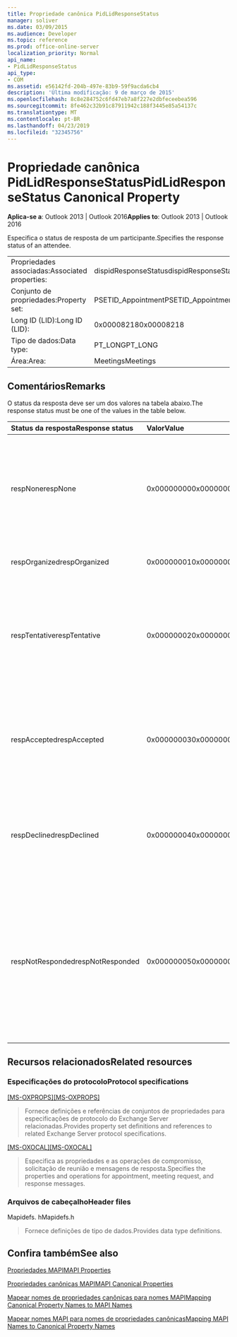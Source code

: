 ```yaml
---
title: Propriedade canônica PidLidResponseStatus
manager: soliver
ms.date: 03/09/2015
ms.audience: Developer
ms.topic: reference
ms.prod: office-online-server
localization_priority: Normal
api_name:
- PidLidResponseStatus
api_type:
- COM
ms.assetid: e56142fd-204b-497e-83b9-59f9acda6cb4
description: 'Última modificação: 9 de março de 2015'
ms.openlocfilehash: 8c8e284752c6fd47eb7a8f227e2dbfeceebea596
ms.sourcegitcommit: 8fe462c32b91c87911942c188f3445e85a54137c
ms.translationtype: MT
ms.contentlocale: pt-BR
ms.lasthandoff: 04/23/2019
ms.locfileid: "32345756"
---
```

# <a name="pidlidresponsestatus-canonical-property"></a><span data-ttu-id="132c8-103">Propriedade canônica PidLidResponseStatus</span><span class="sxs-lookup"><span data-stu-id="132c8-103">PidLidResponseStatus Canonical Property</span></span>

  
  
<span data-ttu-id="132c8-104">**Aplica-se a**: Outlook 2013 | Outlook 2016</span><span class="sxs-lookup"><span data-stu-id="132c8-104">**Applies to**: Outlook 2013 | Outlook 2016</span></span> 
  
<span data-ttu-id="132c8-105">Especifica o status de resposta de um participante.</span><span class="sxs-lookup"><span data-stu-id="132c8-105">Specifies the response status of an attendee.</span></span>
  
|||
|:-----|:-----|
|<span data-ttu-id="132c8-106">Propriedades associadas:</span><span class="sxs-lookup"><span data-stu-id="132c8-106">Associated properties:</span></span>  <br/> |<span data-ttu-id="132c8-107">dispidResponseStatus</span><span class="sxs-lookup"><span data-stu-id="132c8-107">dispidResponseStatus</span></span>  <br/> |
|<span data-ttu-id="132c8-108">Conjunto de propriedades:</span><span class="sxs-lookup"><span data-stu-id="132c8-108">Property set:</span></span>  <br/> |<span data-ttu-id="132c8-109">PSETID_Appointment</span><span class="sxs-lookup"><span data-stu-id="132c8-109">PSETID_Appointment</span></span>  <br/> |
|<span data-ttu-id="132c8-110">Long ID (LID):</span><span class="sxs-lookup"><span data-stu-id="132c8-110">Long ID (LID):</span></span>  <br/> |<span data-ttu-id="132c8-111">0x00008218</span><span class="sxs-lookup"><span data-stu-id="132c8-111">0x00008218</span></span>  <br/> |
|<span data-ttu-id="132c8-112">Tipo de dados:</span><span class="sxs-lookup"><span data-stu-id="132c8-112">Data type:</span></span>  <br/> |<span data-ttu-id="132c8-113">PT_LONG</span><span class="sxs-lookup"><span data-stu-id="132c8-113">PT_LONG</span></span>  <br/> |
|<span data-ttu-id="132c8-114">Área:</span><span class="sxs-lookup"><span data-stu-id="132c8-114">Area:</span></span>  <br/> |<span data-ttu-id="132c8-115">Meetings</span><span class="sxs-lookup"><span data-stu-id="132c8-115">Meetings</span></span>  <br/> |
   
## <a name="remarks"></a><span data-ttu-id="132c8-116">Comentários</span><span class="sxs-lookup"><span data-stu-id="132c8-116">Remarks</span></span>

<span data-ttu-id="132c8-117">O status da resposta deve ser um dos valores na tabela abaixo.</span><span class="sxs-lookup"><span data-stu-id="132c8-117">The response status must be one of the values in the table below.</span></span>
  
|<span data-ttu-id="132c8-118">**Status da resposta**</span><span class="sxs-lookup"><span data-stu-id="132c8-118">**Response status**</span></span>|<span data-ttu-id="132c8-119">**Valor**</span><span class="sxs-lookup"><span data-stu-id="132c8-119">**Value**</span></span>|<span data-ttu-id="132c8-120">**Descrição**</span><span class="sxs-lookup"><span data-stu-id="132c8-120">**Description**</span></span>|
|:-----|:-----|:-----|
|<span data-ttu-id="132c8-121">respNone</span><span class="sxs-lookup"><span data-stu-id="132c8-121">respNone</span></span>  <br/> |<span data-ttu-id="132c8-122">0x00000000</span><span class="sxs-lookup"><span data-stu-id="132c8-122">0x00000000</span></span>  <br/> |<span data-ttu-id="132c8-123">Nenhuma resposta é necessária para este objeto.</span><span class="sxs-lookup"><span data-stu-id="132c8-123">No response is required for this object.</span></span> <span data-ttu-id="132c8-124">Este é o caso de objetos de compromisso e objetos de resposta de reunião.</span><span class="sxs-lookup"><span data-stu-id="132c8-124">This is the case for appointment objects and meeting response objects.</span></span>  <br/> |
|<span data-ttu-id="132c8-125">respOrganized</span><span class="sxs-lookup"><span data-stu-id="132c8-125">respOrganized</span></span>  <br/> |<span data-ttu-id="132c8-126">0x00000001</span><span class="sxs-lookup"><span data-stu-id="132c8-126">0x00000001</span></span>  <br/> |<span data-ttu-id="132c8-127">Esta reunião pertence ao organizador.</span><span class="sxs-lookup"><span data-stu-id="132c8-127">This meeting belongs to the organizer.</span></span>  <br/> |
|<span data-ttu-id="132c8-128">respTentative</span><span class="sxs-lookup"><span data-stu-id="132c8-128">respTentative</span></span>  <br/> |<span data-ttu-id="132c8-129">0x00000002</span><span class="sxs-lookup"><span data-stu-id="132c8-129">0x00000002</span></span>  <br/> |<span data-ttu-id="132c8-130">Esse valor na reunião do participante indica que o participante aceitou provisoriamente a solicitação de reunião.</span><span class="sxs-lookup"><span data-stu-id="132c8-130">This value on the attendee's meeting indicates that the attendee has tentatively accepted the meeting request.</span></span>  <br/> |
|<span data-ttu-id="132c8-131">respAccepted</span><span class="sxs-lookup"><span data-stu-id="132c8-131">respAccepted</span></span>  <br/> |<span data-ttu-id="132c8-132">0x00000003</span><span class="sxs-lookup"><span data-stu-id="132c8-132">0x00000003</span></span>  <br/> |<span data-ttu-id="132c8-133">Esse valor na reunião do participante t indica que o participante aceitou a solicitação de reunião.</span><span class="sxs-lookup"><span data-stu-id="132c8-133">This value on the attendee's meeting t indicates that the attendee has accepted the meeting request.</span></span>  <br/> |
|<span data-ttu-id="132c8-134">respDeclined</span><span class="sxs-lookup"><span data-stu-id="132c8-134">respDeclined</span></span>  <br/> |<span data-ttu-id="132c8-135">0x00000004</span><span class="sxs-lookup"><span data-stu-id="132c8-135">0x00000004</span></span>  <br/> |<span data-ttu-id="132c8-136">Esse valor na reunião do participante indica que o participante recusou a solicitação de reunião.</span><span class="sxs-lookup"><span data-stu-id="132c8-136">This value on the attendee's meeting indicates that the attendee has declined the meeting request.</span></span>  <br/> |
|<span data-ttu-id="132c8-137">respNotResponded</span><span class="sxs-lookup"><span data-stu-id="132c8-137">respNotResponded</span></span>  <br/> |<span data-ttu-id="132c8-138">0x00000005</span><span class="sxs-lookup"><span data-stu-id="132c8-138">0x00000005</span></span>  <br/> |<span data-ttu-id="132c8-139">Esse valor na reunião do participante indica que o participante ainda não respondeu.</span><span class="sxs-lookup"><span data-stu-id="132c8-139">This value on the attendee's meeting indicates the attendee has not yet responded.</span></span> <span data-ttu-id="132c8-140">Esse valor está na solicitação de reunião, atualização de reunião e cancelamento da reunião.</span><span class="sxs-lookup"><span data-stu-id="132c8-140">This value is on the meeting request, meeting update, and meeting cancelation.</span></span>  <br/> |
   
## <a name="related-resources"></a><span data-ttu-id="132c8-141">Recursos relacionados</span><span class="sxs-lookup"><span data-stu-id="132c8-141">Related resources</span></span>

### <a name="protocol-specifications"></a><span data-ttu-id="132c8-142">Especificações do protocolo</span><span class="sxs-lookup"><span data-stu-id="132c8-142">Protocol specifications</span></span>

<span data-ttu-id="132c8-143">[[MS-OXPROPS]](https://msdn.microsoft.com/library/f6ab1613-aefe-447d-a49c-18217230b148%28Office.15%29.aspx)</span><span class="sxs-lookup"><span data-stu-id="132c8-143">[[MS-OXPROPS]](https://msdn.microsoft.com/library/f6ab1613-aefe-447d-a49c-18217230b148%28Office.15%29.aspx)</span></span>
  
> <span data-ttu-id="132c8-144">Fornece definições e referências de conjuntos de propriedades para especificações de protocolo do Exchange Server relacionadas.</span><span class="sxs-lookup"><span data-stu-id="132c8-144">Provides property set definitions and references to related Exchange Server protocol specifications.</span></span>
    
<span data-ttu-id="132c8-145">[[MS-OXOCAL]](https://msdn.microsoft.com/library/09861fde-c8e4-4028-9346-e7c214cfdba1%28Office.15%29.aspx)</span><span class="sxs-lookup"><span data-stu-id="132c8-145">[[MS-OXOCAL]](https://msdn.microsoft.com/library/09861fde-c8e4-4028-9346-e7c214cfdba1%28Office.15%29.aspx)</span></span>
  
> <span data-ttu-id="132c8-146">Especifica as propriedades e as operações de compromisso, solicitação de reunião e mensagens de resposta.</span><span class="sxs-lookup"><span data-stu-id="132c8-146">Specifies the properties and operations for appointment, meeting request, and response messages.</span></span>
    
### <a name="header-files"></a><span data-ttu-id="132c8-147">Arquivos de cabeçalho</span><span class="sxs-lookup"><span data-stu-id="132c8-147">Header files</span></span>

<span data-ttu-id="132c8-148">Mapidefs. h</span><span class="sxs-lookup"><span data-stu-id="132c8-148">Mapidefs.h</span></span>
  
> <span data-ttu-id="132c8-149">Fornece definições de tipo de dados.</span><span class="sxs-lookup"><span data-stu-id="132c8-149">Provides data type definitions.</span></span>
    
## <a name="see-also"></a><span data-ttu-id="132c8-150">Confira também</span><span class="sxs-lookup"><span data-stu-id="132c8-150">See also</span></span>



[<span data-ttu-id="132c8-151">Propriedades MAPI</span><span class="sxs-lookup"><span data-stu-id="132c8-151">MAPI Properties</span></span>](mapi-properties.md)
  
[<span data-ttu-id="132c8-152">Propriedades canônicas MAPI</span><span class="sxs-lookup"><span data-stu-id="132c8-152">MAPI Canonical Properties</span></span>](mapi-canonical-properties.md)
  
[<span data-ttu-id="132c8-153">Mapear nomes de propriedades canônicas para nomes MAPI</span><span class="sxs-lookup"><span data-stu-id="132c8-153">Mapping Canonical Property Names to MAPI Names</span></span>](mapping-canonical-property-names-to-mapi-names.md)
  
[<span data-ttu-id="132c8-154">Mapear nomes MAPI para nomes de propriedades canônicas</span><span class="sxs-lookup"><span data-stu-id="132c8-154">Mapping MAPI Names to Canonical Property Names</span></span>](mapping-mapi-names-to-canonical-property-names.md)

